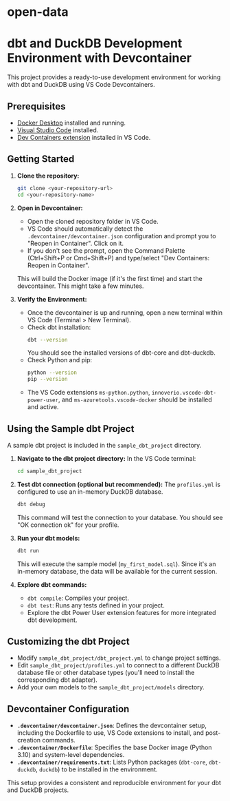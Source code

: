 # open-data

# dbt and DuckDB Development Environment with Devcontainer

This project provides a ready-to-use development environment for working with dbt and DuckDB using VS Code Devcontainers.

## Prerequisites

- [Docker Desktop](https://www.docker.com/products/docker-desktop/) installed and running.
- [Visual Studio Code](https://code.visualstudio.com/) installed.
- [Dev Containers extension](https://marketplace.visualstudio.com/items?itemName=ms-vscode-remote.remote-containers) installed in VS Code.

## Getting Started

1.  **Clone the repository:**
    ```bash
    git clone <your-repository-url>
    cd <your-repository-name>
    ```

2.  **Open in Devcontainer:**
    *   Open the cloned repository folder in VS Code.
    *   VS Code should automatically detect the `.devcontainer/devcontainer.json` configuration and prompt you to "Reopen in Container". Click on it.
    *   If you don't see the prompt, open the Command Palette (Ctrl+Shift+P or Cmd+Shift+P) and type/select "Dev Containers: Reopen in Container".

    This will build the Docker image (if it's the first time) and start the devcontainer. This might take a few minutes.

3.  **Verify the Environment:**
    *   Once the devcontainer is up and running, open a new terminal within VS Code (Terminal > New Terminal).
    *   Check dbt installation:
        ```bash
        dbt --version
        ```
        You should see the installed versions of dbt-core and dbt-duckdb.
    *   Check Python and pip:
        ```bash
        python --version
        pip --version
        ```
    *   The VS Code extensions `ms-python.python`, `innoverio.vscode-dbt-power-user`, and `ms-azuretools.vscode-docker` should be installed and active.

## Using the Sample dbt Project

A sample dbt project is included in the `sample_dbt_project` directory.

1.  **Navigate to the dbt project directory:**
    In the VS Code terminal:
    ```bash
    cd sample_dbt_project
    ```

2.  **Test dbt connection (optional but recommended):**
    The `profiles.yml` is configured to use an in-memory DuckDB database.
    ```bash
    dbt debug
    ```
    This command will test the connection to your database. You should see "OK connection ok" for your profile.

3.  **Run your dbt models:**
    ```bash
    dbt run
    ```
    This will execute the sample model (`my_first_model.sql`). Since it's an in-memory database, the data will be available for the current session.

4.  **Explore dbt commands:**
    *   `dbt compile`: Compiles your project.
    *   `dbt test`: Runs any tests defined in your project.
    *   Explore the dbt Power User extension features for more integrated dbt development.

## Customizing the dbt Project

-   Modify `sample_dbt_project/dbt_project.yml` to change project settings.
-   Edit `sample_dbt_project/profiles.yml` to connect to a different DuckDB database file or other database types (you'll need to install the corresponding dbt adapter).
-   Add your own models to the `sample_dbt_project/models` directory.

## Devcontainer Configuration

-   **`.devcontainer/devcontainer.json`**: Defines the devcontainer setup, including the Dockerfile to use, VS Code extensions to install, and post-creation commands.
-   **`.devcontainer/Dockerfile`**: Specifies the base Docker image (Python 3.10) and system-level dependencies.
-   **`.devcontainer/requirements.txt`**: Lists Python packages (`dbt-core`, `dbt-duckdb`, `duckdb`) to be installed in the environment.

This setup provides a consistent and reproducible environment for your dbt and DuckDB projects.
